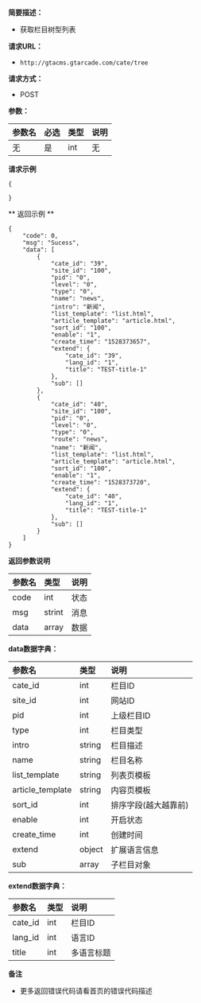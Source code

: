    
**简要描述：** 

- 获取栏目树型列表

**请求URL：** 
- ` http://gtacms.gtarcade.com/cate/tree `
  
**请求方式：**
- POST 

**参数：** 

|参数名|必选|类型|说明|
|:----    |:---|:----- |-----   |
|无 |是  |int | 无   |


 **请求示例**

``` 
{
	
}
```

** 返回示例 **

```
{
    "code": 0,
    "msg": "Sucess",
    "data": [
        {
            "cate_id": "39",
            "site_id": "100",
            "pid": "0",
            "level": "0",
            "type": "0",
            "name": "news",
            "intro": "新闻",
            "list_template": "list.html",
            "article_template": "article.html",
            "sort_id": "100",
            "enable": "1",
            "create_time": "1528373657",
            "extend": {
                "cate_id": "39",
                "lang_id": "1",
                "title": "TEST-title-1"
            },
            "sub": []
        },
        {
            "cate_id": "40",
            "site_id": "100",
            "pid": "0",
            "level": "0",
            "type": "0",
            "route": "news",
            "name": "新闻",
            "list_template": "list.html",
            "article_template": "article.html",
            "sort_id": "100",
            "enable": "1",
            "create_time": "1528373720",
            "extend": {
                "cate_id": "40",
                "lang_id": "1",
                "title": "TEST-title-1"
            },
            "sub": []
        }
    ]
}
```
 **返回参数说明** 

|参数名|类型|说明|
|:-----  |:-----|-----                           |
|code |int   |状态  |
|msg  |strint   |消息  |
|data |array   |数据  |


**data数据字典：** 

|参数名|类型|说明|
|:----    |:---|:----- | 
|cate_id | int | 栏目ID |
|site_id | int | 网站ID |
|pid   |int |上级栏目ID   |
|type   |int | 栏目类型    |
|intro      |string |  栏目描述    |
|name      |string |  栏目名称    |
|list_template      |string |  列表页模板    |
|article_template      |string |  内容页模板    |
|sort_id       |int |  排序字段(越大越靠前)    |
|enable       |int |   开启状态    |
|create_time | int | 创建时间 |
|extend        |object |  扩展语言信息    |
|sub | array | 子栏目对象 |


**extend数据字典：** 

|参数名|类型|说明|
|:----    |:---|:----- | 
|cate_id | int | 栏目ID |
|lang_id | int | 语言ID |
|title   |int | 多语言标题   |

 **备注** 

- 更多返回错误代码请看首页的错误代码描述


